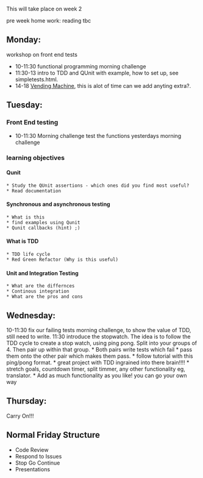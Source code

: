 This will take place on week 2

pre week home work:
reading tbc

## Monday:
workshop on front end tests
  * 10-11:30 functional programming morning challenge
  * 11:30-13 intro to TDD and QUnit with example, how to set up, see simpletests.html.
  * 14-18 [Vending Machine](https://github.com/dwyl/learn-tdd), this is alot of time can we add anyting extra?. 

## Tuesday:
### Front End testing
  * 10-11:30 Morning challenge test the functions yesterdays morning challenge
  
### learning objectives
#### Qunit
    * Study the QUnit assertions - which ones did you find most useful? 
    * Read documentation
  
#### Synchronous and asynchronous testing
    * What is this
    * find examples using Qunit
    * Qunit callbacks (hint) ;)
  
#### What is TDD
    * TDD life cycle
    * Red Green Refactor (Why is this useful)
    
  
#### Unit and Integration Testing
    * What are the differnces
    * Continous integration 
    * What are the pros and cons

 
## Wednesday:
  10-11:30 fix our failing tests morning challenge, to show the value of TDD, still need to write. 
  11:30 introduce the stopwatch. The idea is to follow the TDD cycle to create a stop watch, using ping pong.
  Split into your groups of 4. Then pair up within that group. 
    * Both pairs write tests which fail 
    * pass them onto the other pair which makes them pass.
    * follow tutorial with this ping/pong format. 
    * great project with TDD ingrained into there brain!!!!
    * stretch goals, countdown timer, split timmer, any other functionality eg, translator.
    * Add as much functionality as you like! you can go your own way

## Thursday:
  Carry On!!!
  
## Normal Friday Structure
  * Code Review
  * Respond to Issues
  * Stop Go Continue
  * Presentations
